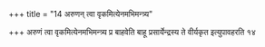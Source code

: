 +++
title = "14 अरुणन् त्वा वृकमित्येनमभिमन्त्र्य"

+++
अरुणं त्वा वृकमित्येनमभिमन्त्र्य प्र बाहवेति बाहू प्रसार्येन्द्रस्य ते वीर्यकृत इत्युपावहरति १४